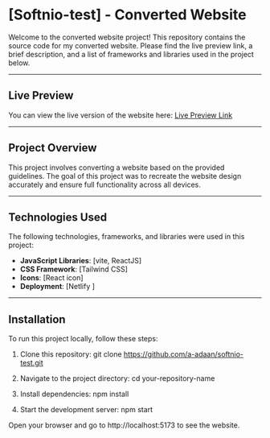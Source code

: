 # [Softnio-test] - Converted Website

Welcome to the converted website project! This repository contains the source code for my converted website. Please find the live preview link, a brief description, and a list of frameworks and libraries used in the project below.

---

## Live Preview

You can view the live version of the website here: [Live Preview Link](https://softnio-test.netlify.app/)

---

## Project Overview

This project involves converting a website based on the provided guidelines. The goal of this project was to recreate the website design accurately and ensure full functionality across all devices.

---

## Technologies Used

The following technologies, frameworks, and libraries were used in this project:

- **JavaScript Libraries**: [vite, ReactJS]
- **CSS Framework**: [Tailwind CSS]
- **Icons**: [React icon]
- **Deployment**: [Netlify ]

---

## Installation

To run this project locally, follow these steps:

1. Clone this repository:
   git clone https://github.com/a-adaan/softnio-test.git

2. Navigate to the project directory:
   cd your-repository-name

3. Install dependencies:
   npm install

4. Start the development server:
   npm start

Open your browser and go to http://localhost:5173 to see the website.
